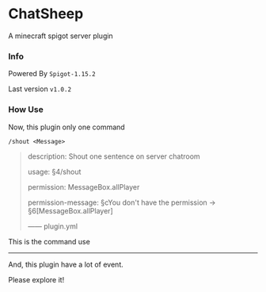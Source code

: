 # ChatSheep
 A minecraft spigot server plugin

### Info

Powered By `Spigot-1.15.2`

Last version `v1.0.2`

### How Use

Now, this plugin only one command

`/shout <Message>`

> description: Shout one sentence on server chatroom
>
> usage: §4/shout <message>
>
> permission: MessageBox.allPlayer
>
> permission-message: §cYou don't have the permission -> §6[MessageBox.allPlayer]
>
> —— plugin.yml

This is the command use

--------

And, this plugin have a lot of event.

Please explore it!